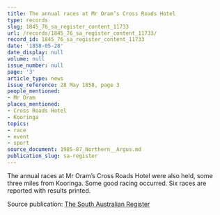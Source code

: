 ```yaml
---
title: The annual races at Mr Oram’s Cross Roads Hotel
type: records
slug: 1845_76_sa_register_content_11733
url: /records/1845_76_sa_register_content_11733/
record_id: 1845_76_sa_register_content_11733
date: '1858-05-28'
date_display: null
volume: null
issue_number: null
page: '3'
article_type: news
issue_reference: 28 May 1858, page 3
people_mentioned:
- Mr Oram
places_mentioned:
- Cross Roads Hotel
- Kooringa
topics:
- race
- event
- sport
source_document: 1985-87_Northern__Argus.md
publication_slug: sa-register
---
```


The annual races at Mr Oram’s Cross Roads Hotel were also held, some three miles from Kooringa.  Some good racing occurred.  Six races are reported with results printed.

Source publication: [The South Australian Register](/publications/sa-register/)
